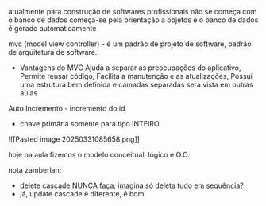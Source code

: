 
atualmente para construção de softwares profissionais não se começa com o banco de dados
começa-se pela orientação a objetos e o banco de dados é gerado automaticamente 

mvc (model view controller) - é um padrão de projeto de software, padrão de arquitetura de software.
- Vantagens do MVC Ajuda a separar as preocupações do aplicativo, Permite reusar código, Facilita a manutenção e as atualizações, Possui uma estrutura bem definida e camadas separadas
será vista em outras aulas

Auto Incremento - incremento do id
- chave primária somente para tipo INTEIRO

![[Pasted image 20250331085658.png]]

hoje na aula fizemos o modelo conceitual, lógico e O.O.

nota zamberlan:
- delete cascade NUNCA faça, imagina só deleta tudo em sequência? 
- já, update cascade é diferente, é bom